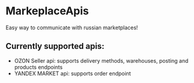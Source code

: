 # MarkeplaceApis

Easy way to communicate with russian marketplaces!

## Currently supported apis:
- OZON Seller api: supports delivery methods, warehouses, posting and products endpoints
- YANDEX MARKET api: supports order endpoint
